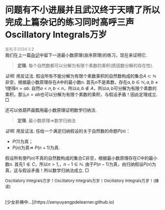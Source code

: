 <style>
.bjimg{
  position: fixed;
  top: 0;
  left: 0;
  width:100%;
height:100%;
min-width: 1000px;
z-index:-10;
zoom: 1;
  background-image: url();
  background-repeat: no-repeat;
  background-size: contain;
  background-position: center 0;
  opacity: 0.3;
  }
</style>
<head>
<script src="https://cdn.mathjax.org/mathjax/latest/MathJax.js?config=TeX-AMS-MML_HTMLorMML" type="text/javascript"></script>
    <script type="text/x-mathjax-config">
        MathJax.Hub.Config({
            tex2jax: {
            skipTags: ['script', 'noscript', 'style', 'textarea', 'pre'],
            inlineMath: [['$','$']]
            }
        });
    </script>
</head>
<div class="bjimg"></div>

# 问题有不小进展并且武汉终于天晴了所以完成上篇杂记的练习同时高呼三声Oscillatory Integrals万岁

<font size="2" color="grey">发布于2024.3.2</font><br/>
我们在上一篇[杂记](https://senyuyangpdelearner.github.io/blog3)中留下一道最小数原理(良序原理)的练习，现在来证明它.

> **定理.** 每个自然数都可以分解为有限个素数的乘积(质因数分解的存在性).

*证明*. 用反证法. 假设所有不能分解为有限个素数乘积的自然数构成的集合$A\subset\mathbb{N}$非空，根据最小数原理存在$A$中的最小数$n$. 首先$n$不是素数，存在$a,b\in \mathbb{N}, a,b\neq 1$使得$n=ab$. 自然$a<n, b<n$，所以$a,b\notin A$，所以$a,b$可分解为有限个素数的乘积，那么$n=ab$也可以分解为有限个素数的乘积，与假设矛盾！因此定理成立.    $\Box$

还可以依葫芦画瓢用最小数原理证明数学归纳法.

> **定理.** 最小数原理$\Rightarrow$数学归纳法

*证明*. 用反证法. 任给一个满足归纳假设的关于自然数的命题$P(n)$：
- $P(1)$为真；
- $P(n)$为真$\Rightarrow$ $P(n+1)$为真.

假设所有使$P(n)$不真的自然数构成的集合$C$非空，根据最小数原理存在$C$中的最小数$n$. 首先$1\notin C$，所以$n>1$,，$n-1\in\mathbb{N}$. 由于$P(n-1)$为真，由归纳假设$P(n)$为真，这与假设矛盾！所以数学归纳法成立.    $\Box$

<font size="2">Oscillatory Integrals万岁！Oscillatory Integrals万岁！Oscillatory Integrals万岁！(捧读)</font>

<br/>
[少女祈祷中…](https://senyuyangpdelearner.github.io)
